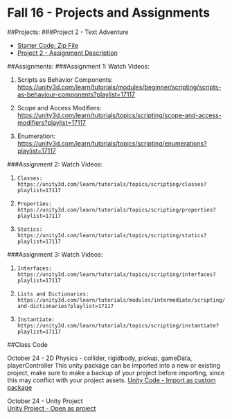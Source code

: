 # Fall 16 - Projects and Assignments

##Projects: 
###Project 2 - Text Adventure
* [Starter Code: Zip File](https://utdallas.box.com/v/Project2-starterCodeF16)
* [Project 2 - Assignment Description](https://utdallas.box.com/v/Assignment2-description)


##Assignments:
###Assignment 1: 
Watch Videos:
1.  Scripts as Behavior Components: https://unity3d.com/learn/tutorials/modules/beginner/scripting/scripts-as-behaviour-components?playlist=17117

2.  Scope and Access Modifiers: https://unity3d.com/learn/tutorials/topics/scripting/scope-and-access-modifiers?playlist=17117         

3. Enumeration: https://unity3d.com/learn/tutorials/topics/scripting/enumerations?playlist=17117

###Assignment 2: 
Watch Videos: 

1.     Classes: https://unity3d.com/learn/tutorials/topics/scripting/classes?playlist=17117

2.     Properties: https://unity3d.com/learn/tutorials/topics/scripting/properties?playlist=17117

3.     Statics: https://unity3d.com/learn/tutorials/topics/scripting/statics?playlist=17117

###Assignment 3: 
Watch Videos:
1.     Interfaces: https://unity3d.com/learn/tutorials/topics/scripting/interfaces?playlist=17117

2.     Lists and Dictionaries: https://unity3d.com/learn/tutorials/modules/intermediate/scripting/lists-and-dictionaries?playlist=17117

3.     Instantiate: https://unity3d.com/learn/tutorials/topics/scripting/instantiate?playlist=17117

##Class Code 

October 24 - 2D Physics - collider, rigidbody, pickup, gameData, playerController
This unity package can be imported into a new or existing project, make sure to make a backup of your project before importing, since this may conflict with your project assets.
     [Unity Code - Import as custom package](https://utdallas.box.com/v/Oct24Code)
      
  
  October 24 - Unity Project   
     [Unity Project - Open as project](https://utdallas.box.com/v/Oct24-UnityProject)